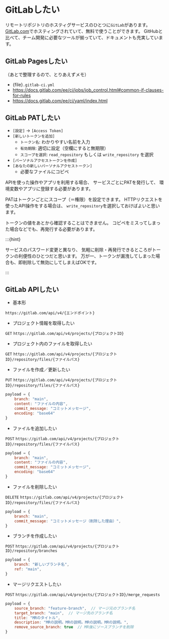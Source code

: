 # GitLabしたい

リモートリポジトリのホスティグサービスのひとつに``GitLab``があります。
[GitLab.com](https://about.gitlab.com/)でホスティングされていて、無料で使うことができます。
GitHubと比べて、チーム開発に必要なツールが揃っていて、ドキュメントも充実しています。

## GitLab Pagesしたい

（あとで整理するので、とりあえずメモ）

- {file}``.gitlab-ci.yml``
- https://docs.gitlab.com/ee/ci/jobs/job_control.html#common-if-clauses-for-rules
- https://docs.gitlab.com/ee/ci/yaml/index.html

## GitLab PATしたい

- `[設定]` -> `[Access Token]`
- `[新しいトークンを追加]`
  - `トークン名`: わかりやすい名前を入力
  - `有効期限`: 適切に設定（空欄にすると無期限）
  - `スコープを選択`: `read_repository` もしくは `write_repository` を選択
- `[パーソナルアクセストークンを作成]`
- `[あなたの新しいパーソナルアクセストークン]`
  - 必要なファイルにコピペ

APIを使った操作やアプリを利用する場合、
サービスごとにPATを発行して、
環境変数やアプリに登録する必要があります。

PATはトークンごとにスコープ（＝権限）を設定できます。
HTTPリクエストを使ったAPI操作をする場合は、
`write_repository`を選択しておけばよいと思います。

トークンの値をあとから確認することはできません。
コピペをミスってしまった場合などでも、再発行する必要があります。

:::{hint}

サービスのパスワード変更と異なり、
気軽に削除・再発行できるところがトークンの利便性のひとつだと思います。
万が一、トークンが漏洩してしまった場合も、即削除して無効にしてしまえばOKです。

:::

## GitLab APIしたい

- 基本形

`https://gitlab.com/api/v4/{エンドポイント}`

- プロジェクト情報を取得したい

`GET`
`https://gitlab.com/api/v4/projects/{プロジェクトID}`

- プロジェクト内のファイルを取得したい

`GET`
`https://gitlab.com/api/v4/projects/{プロジェクトID}/repository/files/{ファイルパス}`

- ファイルを作成／更新したい

`PUT`
`https://gitlab.com/api/v4/projects/{プロジェクトID}/repository/files/{ファイルパス}`

```js
payload = {
    branch: "main",
    content: "ファイルの内容",
    commit_message: "コミットメッセージ",
    encoding: "base64"
}
```

- ファイルを追加したい

`POST`
`https://gitlab.com/api/v4/projects/{プロジェクトID}/repository/files/{ファイルパス}`

```js
payload = {
    branch: "main",
    content: "ファイルの内容",
    commit_message: "コミットメッセージ",
    encoding: "base64"
}
```

- ファイルを削除したい

`DELETE`
`https://gitlab.com/api/v4/projects/{プロジェクトID}/repository/files/{ファイルパス}`

```js
payload = {
    branch: "main",
    commit_message: "コミットメッセージ（削除した理由）",
}
```

- ブランチを作成したい

`POST`
`https://gitlab.com/api/v4/projects/{プロジェクトID}/repository/branches`

```js
payload = {
    branch: "新しいブランチ名",
    ref: "main",
}
```

- マージリクエストしたい

`POST`
`https://gitlab.com/api/v4/projects/{プロジェクトID}/merge_requests`

```js
payload = {
    source_branch: "feature-branch",  // マージ元のブランチ名
    target_branch: "main",  // マージ先のブランチ名
    title: "MRのタイトル",
    description: "MRの説明。MRの説明。MRの説明。MRの説明。",
    remove_source_branch: true  // MR後にソースブランチを削除
}
```
